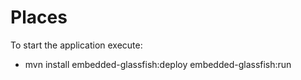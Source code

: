 Places
======
To start the application execute:

 - mvn install embedded-glassfish:deploy embedded-glassfish:run